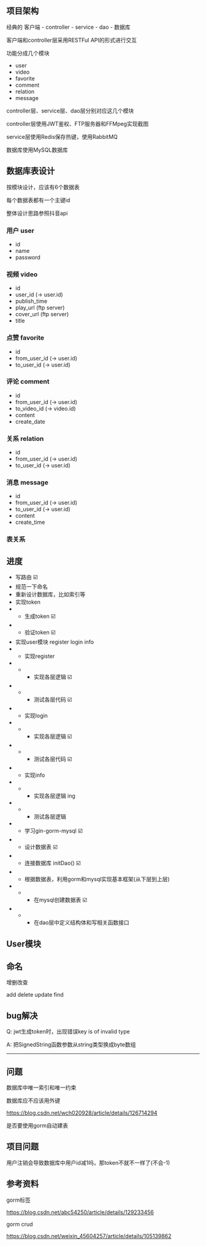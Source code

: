 ## 项目架构

经典的 客户端 - controller - service - dao - 数据库

客户端和controller层采用RESTFul API的形式进行交互

功能分成几个模块

- user
- video
- favorite
- comment
- relation
- message

controller层、service层、dao层分别对应这几个模块

controller层使用JWT鉴权、FTP服务器和FFMpeg实现截图

service层使用Redis保存热键，使用RabbitMQ

数据库使用MySQL数据库

## 数据库表设计

按模块设计，应该有6个数据表

每个数据表都有一个主键id

整体设计思路参照抖音api

### 用户 user

- id
- name
- password

### 视频 video

- id
- user_id (-> user.id)
- publish_time
- play_url (ftp server)
- cover_url (ftp server)
- title

### 点赞 favorite

- id
- from_user_id (-> user.id)
- to_user_id (-> user.id)

### 评论 comment

- id
- from_user_id (-> user.id)
- to_video_id (-> video.id)
- content
- create_date

### 关系 relation

- id 
- from_user_id (-> user.id)
- to_user_id (-> user.id)
 
### 消息 message

- id
- from_user_id (-> user.id)
- to_user_id (-> user.id)
- content
- create_time

### 表关系



## 进度

- 写路由 ☑️
- 规范一下命名
- 重新设计数据库，比如索引等
- 实现token
- - 生成token ☑️
- - 验证token ☑️
- 实现user模块 register login info
- - 实现register 
- - - 实现各层逻辑 ☑️
- - - 测试各层代码 ☑️
- - 实现login
- - - 实现各层逻辑 ☑️
- - - 测试各层代码 ☑️
- - 实现info
- - - 实现各层逻辑 ing
- - - 测试各层逻辑
- - 学习gin-gorm-mysql ☑️
- - 设计数据表 ☑️
- - 连接数据库 initDao() ☑️
- - 根据数据表，利用gorm和mysql实现基本框架(从下层到上层)
- - - 在mysql创建数据表 ☑️
- - - 在dao层中定义结构体和写相关函数接口

## User模块

## 命名

增删改查

add delete update find

## bug解决

Q: jwt生成token时，出现错误key is of invalid type

A: 把SignedString函数参数从string类型换成byte数组


---




## 问题

数据库中唯一索引和唯一约束

数据库应不应该用外键

https://blog.csdn.net/wch020928/article/details/126714294

是否要使用gorm自动建表

## 项目问题

用户注销会导致数据库中用户id减1吗，那token不就不一样了(不会-1)

## 参考资料

gorm标签

https://blog.csdn.net/abc54250/article/details/129233456

gorm crud

https://blog.csdn.net/weixin_45604257/article/details/105139862










